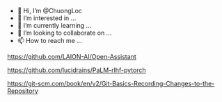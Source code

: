 - 👋 Hi, I’m @ChuongLoc
- 👀 I’m interested in ...
- 🌱 I’m currently learning ...
- 💞️ I’m looking to collaborate on ...
- 📫 How to reach me ...

https://github.com/LAION-AI/Open-Assistant

https://github.com/lucidrains/PaLM-rlhf-pytorch

https://git-scm.com/book/en/v2/Git-Basics-Recording-Changes-to-the-Repository

<!---
ChuongLoc/ChuongLoc is a ✨ special ✨ repository because its `README.md` (this file) appears on your GitHub profile.
You can click the Preview link to take a look at your changes.
--->
